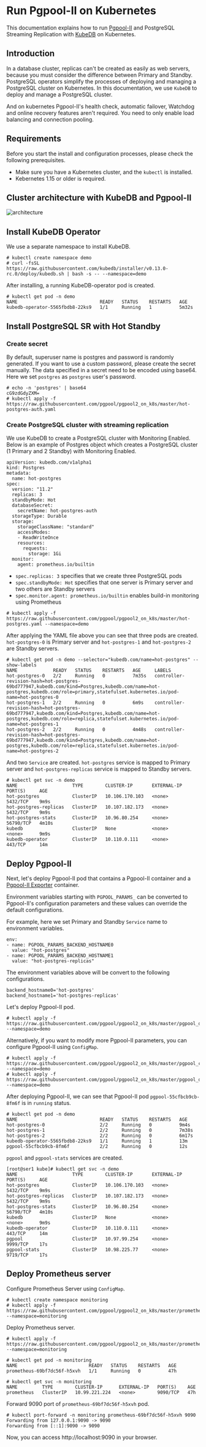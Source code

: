 # Run Pgpool-II on Kubernetes

This documentation explains how to run [Pgpool-II](https://pgpool.net "Pgpool-II") and PostgreSQL Streaming Replication with [KubeDB](https://kubedb.com/ "KubeDB") on Kubernetes.

## Introduction

In a database cluster, replicas can't be created as easily as web servers, because you must consider
the difference between Primary and Standby. PostgreSQL operators simplify the processes of deploying
and managing a PostgreSQL cluster on Kubernetes. In this documentation, we use `KubeDB` to deploy and
manage a PostgreSQL cluster.

And on kubernetes Pgpool-II's health check, automatic failover, Watchdog and online recovery features aren't required. You need to only enable load balancing and connection pooling.

## Requirements

Before you start the install and configuration processes, please check the following prerequisites.
- Make sure you have a Kubernetes cluster, and the `kubectl` is installed.
- Kebernetes 1.15 or older is required.

## Cluster architecture with KubeDB and Pgpool-II

![architecture](https://user-images.githubusercontent.com/8177517/83357821-c0f05d80-a3a9-11ea-940e-9617c291db47.png)

## Install KubeDB Operator

We use a separate namespace to install KubeDB.

```
# kubectl create namespace demo
# curl -fsSL https://raw.githubusercontent.com/kubedb/installer/v0.13.0-rc.0/deploy/kubedb.sh | bash -s -- --namespace=demo
```

After installing, a running KubeDB-operator pod is created.

```
# kubectl get pod -n demo
NAME                              READY   STATUS    RESTARTS   AGE
kubedb-operator-5565fbdb8-22ks9   1/1     Running   1          5m32s
```

## Install PostgreSQL SR with Hot Standby

### Create secret

By default, superuser name is postgres and password is randomly generated.
If you want to use a custom password, please create the secret manually.
The data specified in a secret need to be encoded using base64.
Here we set `postgres` as `postgres` user's password.

```
# echo -n 'postgres' | base64
cG9zdGdyZXM=
# kubectl apply -f https://raw.githubusercontent.com/pgpool/pgpool2_on_k8s/master/hot-postgres-auth.yaml
```

### Create PostgreSQL cluster with streaming replication

We use KubeDB to create a PostgreSQL cluster with Monitoring Enabled.
Below is an example of Postgres object which creates a PostgreSQL cluster (1 Primary and 2 Standby)
with Monitoring Enabled.

```
apiVersion: kubedb.com/v1alpha1
kind: Postgres
metadata:
  name: hot-postgres
spec:
  version: "11.2"
  replicas: 3
  standbyMode: Hot
  databaseSecret:
    secretName: hot-postgres-auth
  storageType: Durable
  storage:
    storageClassName: "standard"
    accessModes:
    - ReadWriteOnce
    resources:
      requests:
        storage: 1Gi
  monitor:
    agent: prometheus.io/builtin
```

- `spec.replicas: 3` specifies that we create three PostgreSQL pods
- `spec.standbyMode: Hot` specifies that one server is Primary server and two others are Standby servers
- `spec.monitor.agent: prometheus.io/builtin` enables build-in monitoring using Prometheus

```
# kubectl apply -f https://raw.githubusercontent.com/pgpool/pgpool2_on_k8s/master/hot-postgres.yaml --namespace=demo
```

After applying the YAML file above you can see that three pods are created.
`hot-postgres-0` is Primary server and `hot-postgres-1` and `hot-postgres-2` are Standby servers.

```
# kubectl get pod -n demo --selector="kubedb.com/name=hot-postgres" --show-labels
NAME             READY   STATUS    RESTARTS   AGE     LABELS
hot-postgres-0   2/2     Running   0          7m35s   controller-revision-hash=hot-postgres-69bd777947,kubedb.com/kind=Postgres,kubedb.com/name=hot-postgres,kubedb.com/role=primary,statefulset.kubernetes.io/pod-name=hot-postgres-0
hot-postgres-1   2/2     Running   0          6m9s    controller-revision-hash=hot-postgres-69bd777947,kubedb.com/kind=Postgres,kubedb.com/name=hot-postgres,kubedb.com/role=replica,statefulset.kubernetes.io/pod-name=hot-postgres-1
hot-postgres-2   2/2     Running   0          4m48s   controller-revision-hash=hot-postgres-69bd777947,kubedb.com/kind=Postgres,kubedb.com/name=hot-postgres,kubedb.com/role=replica,statefulset.kubernetes.io/pod-name=hot-postgres-2
```

And two `Service` are created.
`hot-postgres` service is mapped to Primary server and `hot-postgres-replicas` service is mapped to Standby servers.

```
# kubectl get svc -n demo
NAME                    TYPE        CLUSTER-IP       EXTERNAL-IP   PORT(S)     AGE
hot-postgres            ClusterIP   10.106.170.103   <none>        5432/TCP    9m9s
hot-postgres-replicas   ClusterIP   10.107.182.173   <none>        5432/TCP    9m9s
hot-postgres-stats      ClusterIP   10.96.80.254     <none>        56790/TCP   4m10s
kubedb                  ClusterIP   None             <none>        <none>      9m9s
kubedb-operator         ClusterIP   10.110.0.111     <none>        443/TCP     14m
```

## Deploy Pgpool-II

Next, let's deploy Pgpool-II pod that contains a Pgpool-II container and a [Pgpool-II Exporter](https://github.com/pgpool/pgpool2_exporter "Pgpool-II Exporter") container.

Environment variables starting with `PGPOOL_PARAMS_` can be converted to Pgpool-II's configuration parameters
and these values can override the default configurations.

For example, here we set Primary and Standby `Service` name to environment variables.

```
env:
- name: PGPOOL_PARAMS_BACKEND_HOSTNAME0
  value: "hot-postgres"
- name: PGPOOL_PARAMS_BACKEND_HOSTNAME1
  value: "hot-postgres-replicas"
```

The environment variables above will be convert to the following configurations.

```
backend_hostname0='hot-postgres'
backend_hostname1='hot-postgres-replicas'
```

Let's deploy Pgpool-II pod.

```
# kubectl apply -f https://raw.githubusercontent.com/pgpool/pgpool2_on_k8s/master/pgpool_deploy.yaml --namespace=demo
```

Alternatively, if you want to modify more Pgpool-II parameters, you can configure Pgpool-II using `ConfigMap`.

```
# kubectl apply -f https://raw.githubusercontent.com/pgpool/pgpool2_on_k8s/master/pgpool_configmap.yaml --namespace=demo
# kubectl apply -f https://raw.githubusercontent.com/pgpool/pgpool2_on_k8s/master/pgpool_deploy_with_mount_configmap.yaml --namespace=demo
```

After deploying Pgpool-II, we can see that Pgpool-II pod `pgpool-55cfbcb9cb-8fm6f` is in `running` status.
```
# kubectl get pod -n demo
NAME                              READY   STATUS    RESTARTS   AGE
hot-postgres-0                    2/2     Running   0          9m4s
hot-postgres-1                    2/2     Running   0          7m38s
hot-postgres-2                    2/2     Running   0          6m17s
kubedb-operator-5565fbdb8-22ks9   1/1     Running   1          13m
pgpool-55cfbcb9cb-8fm6f           2/2     Running   0          12s
```

`pgpool` and `pgpool-stats` services are created.

```
[root@ser1 kube]# kubectl get svc -n demo
NAME                    TYPE        CLUSTER-IP       EXTERNAL-IP   PORT(S)     AGE
hot-postgres            ClusterIP   10.106.170.103   <none>        5432/TCP    9m9s
hot-postgres-replicas   ClusterIP   10.107.182.173   <none>        5432/TCP    9m9s
hot-postgres-stats      ClusterIP   10.96.80.254     <none>        56790/TCP   4m10s
kubedb                  ClusterIP   None             <none>        <none>      9m9s
kubedb-operator         ClusterIP   10.110.0.111     <none>        443/TCP     14m
pgpool                  ClusterIP   10.97.99.254     <none>        9999/TCP    17s
pgpool-stats            ClusterIP   10.98.225.77     <none>        9719/TCP    17s
```

## Deploy Prometheus server

Configure Prometheus Server using `ConfigMap`.

```
# kubectl create namespace monitoring
# kubectl apply -f https://raw.githubusercontent.com/pgpool/pgpool2_on_k8s/master/prometheus_configmap.yaml --namespace=monitoring
```

Deploy Prometheus server.

```
# kubectl apply -f https://raw.githubusercontent.com/pgpool/pgpool2_on_k8s/master/prometheus.yaml --namespace=monitoring

# kubectl get pod -n monitoring
NAME                          READY   STATUS    RESTARTS   AGE
prometheus-69bf7dc56f-h5xvh   1/1     Running   0          47h

# kubectl get svc -n monitoring
NAME         TYPE        CLUSTER-IP      EXTERNAL-IP   PORT(S)    AGE
prometheus   ClusterIP   10.99.221.224   <none>        9090/TCP   47h
```

Forward 9090 port of `prometheus-69bf7dc56f-h5xvh` pod.

```
# kubectl port-forward -n monitoring prometheus-69bf7dc56f-h5xvh 9090
Forwarding from 127.0.0.1:9090 -> 9090
Forwarding from [::1]:9090 -> 9090
```

Now, you can access http://localhost:9090 in your browser.
